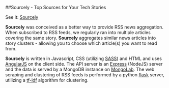 ##Sourcely - Top Sources for Your Tech Stories

See it: [Sourcely](http://www.sourcely.io)

__Sourcely__ was conceived as a better way to provide RSS news aggregation. When subscribed to RSS feeds, we regularly ran into multiple articles covering the same story. __Sourcely__ aggregates similar news articles into story clusters - allowing you to choose which article(s) you want to read from.

__Sourcely__ is written in Javascript, CSS (utilizing [SASS](http://sass-lang.com/)) and HTML and uses [AngularJS](http://angularjs.org/) on the client side. The API server is an [Express](http://expressjs.com/) (NodeJS) server and the data is served by a MongoDB instance on [MongoLab](http://MongoLab.com). The web scraping and clustering of RSS feeds is performed by a python [flask](http://flask.pocoo.org/) server, utilizing a [tf-idf](http://en.wikipedia.org/wiki/Tf%E2%80%93idf) algorithm for clustering.
